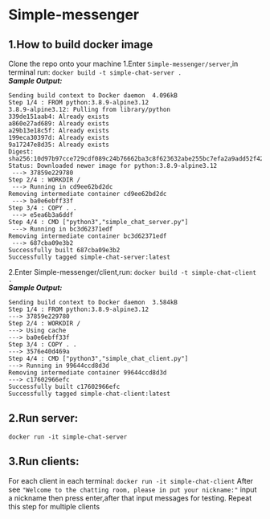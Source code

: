 # Simple-messenger
## 1.How to build docker image
Clone the repo onto your  machine
1.Enter `Simple-messenger/server`,in terminal run:
`docker build -t simple-chat-server .` \
***Sample Output:***
```shell
Sending build context to Docker daemon  4.096kB
Step 1/4 : FROM python:3.8.9-alpine3.12
3.8.9-alpine3.12: Pulling from library/python
339de151aab4: Already exists 
a860e27ad689: Already exists 
a29b13e18c5f: Already exists 
199eca30397d: Already exists 
9a17247e8d35: Already exists 
Digest: sha256:10d97b97cce729cdf089c24b76662ba3c8f623632abe255bc7efa2a9add52f42
Status: Downloaded newer image for python:3.8.9-alpine3.12
 ---> 37859e229780
Step 2/4 : WORKDIR /
 ---> Running in cd9ee62bd2dc
Removing intermediate container cd9ee62bd2dc
 ---> ba0e6ebff33f
Step 3/4 : COPY . .
 ---> e5ea6b3a6ddf
Step 4/4 : CMD ["python3","simple_chat_server.py"]
 ---> Running in bc3d62371edf
Removing intermediate container bc3d62371edf
 ---> 687cba09e3b2
Successfully built 687cba09e3b2
Successfully tagged simple-chat-server:latest
```
2.Enter Simple-messenger/client,run:
 `docker build -t simple-chat-client .` \
 ***Sample Output:***
 ```shell
 Sending build context to Docker daemon  3.584kB
Step 1/4 : FROM python:3.8.9-alpine3.12
 ---> 37859e229780
Step 2/4 : WORKDIR /
 ---> Using cache
 ---> ba0e6ebff33f
Step 3/4 : COPY . .
 ---> 3576e40d469a
Step 4/4 : CMD ["python3","simple_chat_client.py"]
 ---> Running in 99644ccd8d3d
Removing intermediate container 99644ccd8d3d
 ---> c17602966efc
Successfully built c17602966efc
Successfully tagged simple-chat-client:latest
```
## 2.Run server:
`docker run -it simple-chat-server`
## 3.Run clients:
For each client in each terminal:
`docker run -it simple-chat-client`
After see `"Welcome to the chatting room, please in put your nickname:"`
input a nickname then press enter,after that input messages for testing.
Repeat this step for multiple clients
